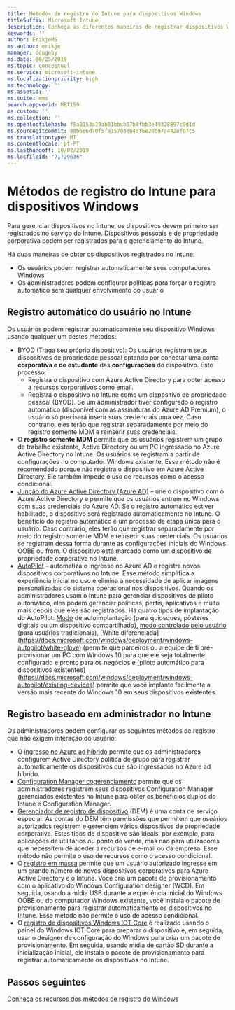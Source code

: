 ```yaml
---
title: Métodos de registro do Intune para dispositivos Windows
titleSuffix: Microsoft Intune
description: Conheça as diferentes maneiras de registrar dispositivos Windows no Intune
keywords: ''
author: ErikjeMS
ms.author: erikje
manager: dougeby
ms.date: 06/25/2019
ms.topic: conceptual
ms.service: microsoft-intune
ms.localizationpriority: high
ms.technology: ''
ms.assetid: ''
ms.suite: ems
search.appverid: MET150
ms.custom: ''
ms.collection: ''
ms.openlocfilehash: f5a8153a19ab81bbcb07b4fbb3e49328897c9d1d
ms.sourcegitcommit: 88b6e6d70f5fa15708e640f6e20b97a442ef07c5
ms.translationtype: MT
ms.contentlocale: pt-PT
ms.lasthandoff: 10/02/2019
ms.locfileid: "71729636"
---
```

# <a name="intune-enrollment-methods-for-windows-devices"></a>Métodos de registro do Intune para dispositivos Windows

Para gerenciar dispositivos no Intune, os dispositivos devem primeiro ser registrados no serviço do Intune. Dispositivos pessoais e de propriedade corporativa podem ser registrados para o gerenciamento do Intune. 

Há duas maneiras de obter os dispositivos registrados no Intune:
- Os usuários podem registrar automaticamente seus computadores Windows 
- Os administradores podem configurar políticas para forçar o registro automático sem qualquer envolvimento do usuário

## <a name="user-self-enrollment-in-intune"></a>Registro automático do usuário no Intune

Os usuários podem registrar automaticamente seu dispositivo Windows usando qualquer um destes métodos:

- [BYOD (Traga seu próprio dispositivo)](https://docs.microsoft.com/intune-user-help/enroll-windows-10-device): Os usuários registram seus dispositivos de propriedade pessoal optando por conectar uma conta **corporativa e de estudante** das **configurações** do dispositivo. Este processo:
  - Registra o dispositivo com Azure Active Directory para obter acesso a recursos corporativos como email.
  - Registra o dispositivo no Intune como um dispositivo de propriedade pessoal (BYOD).
Se um administrador tiver configurado o registro automático (disponível com as assinaturas do Azure AD Premium), o usuário só precisará inserir suas credenciais uma vez. Caso contrário, eles terão que registrar separadamente por meio do registro somente MDM e reinserir suas credenciais.  
- O **registro somente MDM** permite que os usuários registrem um grupo de trabalho existente, Active Directory ou um PC ingressado no Azure Active Directory no Intune. Os usuários se registram a partir de configurações no computador Windows existente. Esse método não é recomendado porque não registra o dispositivo em Azure Active Directory. Ele também impede o uso de recursos como o acesso condicional.
- [Junção do Azure Active Directory (Azure AD)](https://docs.microsoft.com/azure/active-directory/user-help/user-help-join-device-on-network) – une o dispositivo com o Azure Active Directory e permite que os usuários entrem no Windows com suas credenciais do Azure AD. Se o registro automático estiver habilitado, o dispositivo será registrado automaticamente no Intune. O benefício do registro automático é um processo de etapa única para o usuário. Caso contrário, eles terão que registrar separadamente por meio do registro somente MDM e reinserir suas credenciais. Os usuários se registram dessa forma durante as configurações iniciais do Windows OOBE ou from. O dispositivo está marcado como um dispositivo de propriedade corporativa no Intune.
- [AutoPilot](enrollment-autopilot.md) – automatiza o ingresso no Azure AD e registra novos dispositivos corporativos no Intune. Esse método simplifica a experiência inicial no uso e elimina a necessidade de aplicar imagens personalizadas do sistema operacional nos dispositivos. Quando os administradores usam o Intune para gerenciar dispositivos de piloto automático, eles podem gerenciar políticas, perfis, aplicativos e muito mais depois que eles são registrados.  Há quatro tipos de implantação do AutoPilot: [Modo](https://docs.microsoft.com/windows/deployment/windows-autopilot/self-deploying) de autoimplantação (para quiosques, pôsteres digitais ou um dispositivo compartilhado), [modo controlado pelo usuário](https://docs.microsoft.com/windows/deployment/windows-autopilot/user-driven) (para usuários tradicionais), [White diferenciada] (https://docs.microsoft.com/windows/deployment/windows-autopilot/white-glove) (permite que parceiros ou a equipe de ti pré-provisionar um PC com Windows 10 para que ele seja totalmente configurado e pronto para os negócios e [piloto automático para dispositivos existentes] (https://docs.microsoft.com/windows/deployment/windows-autopilot/existing-devices) permite que você implante facilmente a versão mais recente do Windows 10 em seus dispositivos existentes.

## <a name="administrator-based-enrollment-in-intune"></a>Registro baseado em administrador no Intune

Os administradores podem configurar os seguintes métodos de registro que não exigem interação do usuário:

- O [ingresso no Azure ad híbrido](https://docs.microsoft.com/windows/client-management/mdm/enroll-a-windows-10-device-automatically-using-group-policy) permite que os administradores configurem Active Directory política de grupo para registrar automaticamente os dispositivos que são ingressados no Azure ad híbrido. 
- [Configuration Manager cogerenciamento](https://docs.microsoft.com/sccm/comanage/overview) permite que os administradores registrem seus dispositivos Configuration Manager gerenciados existentes no Intune para obter os benefícios duplos do Intune e Configuration Manager. 
- [Gerenciador de registro de dispositivo](device-enrollment-manager-enroll.md) (DEM) é uma conta de serviço especial. As contas do DEM têm permissões que permitem que usuários autorizados registrem e gerenciem vários dispositivos de propriedade corporativa. Estes tipos de dispositivo são ideais, por exemplo, para aplicações de utilitários ou ponto de venda, mas não para utilizadores que necessitem de aceder a recursos de e-mail ou da empresa. Esse método não permite o uso de recursos como o acesso condicional. 
- O [registro em massa](../windows-bulk-enroll.md) permite que um usuário autorizado ingresse em um grande número de novos dispositivos corporativos para Azure Active Directory e o Intune. Você cria um pacote de provisionamento com o aplicativo do Windows Configuration designer (WCD). Em seguida, usando a mídia USB durante a experiência inicial do Windows OOBE ou do computador Windows existente, você instala o pacote de provisionamento para registrar automaticamente os dispositivos no Intune. Esse método não permite o uso de acesso condicional. 
- O [registro de dispositivos Windows IOT Core](https://docs.microsoft.com/windows/iot-core/manage-your-device/intunedeviceenrollment) é realizado usando o painel do Windows IOT Core para preparar o dispositivo e, em seguida, usar o designer de configuração do Windows para criar um pacote de provisionamento. Em seguida, usando mídia de cartão SD durante a inicialização inicial, ele instala o pacote de provisionamento para registrar automaticamente os dispositivos no Intune.

## <a name="next-steps"></a>Passos seguintes

[Conheça os recursos dos métodos de registro do Windows](enrollment-method-capab.md)
